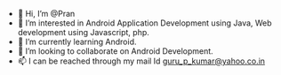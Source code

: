 - 👋 Hi, I’m @Pran
- 👀 I’m interested in Android Application Development using Java, Web development using Javascript, php.
- 🌱 I’m currently learning Android.
- 💞️ I’m looking to collaborate on Android Development.
- 📫 I can be reached through my mail Id guru_p_kumar@yahoo.co.in

<!---
g3p3k3/g3p3k3 is a ✨ special ✨ repository because its `README.md` (this file) appears on your GitHub profile.
You can click the Preview link to take a look at your changes.
--->
